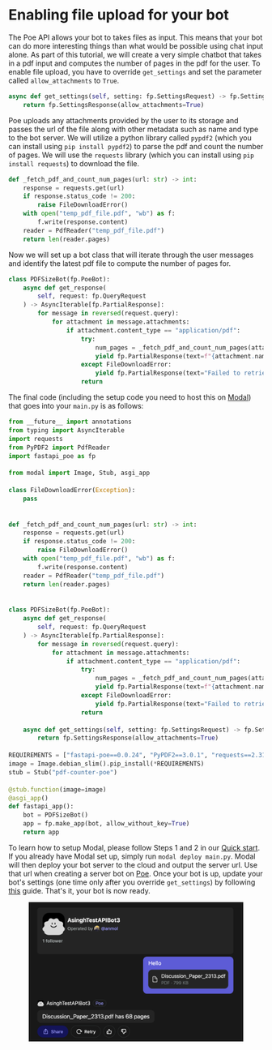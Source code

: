 # Enabling file upload for your bot

The Poe API allows your bot to takes files as input. This means that your bot can do more interesting things than what would be possible using chat input alone. As part of this tutorial, we will create a very simple chatbot that takes in a pdf input and computes the number of pages in the pdf for the user. To enable file upload, you have to override `get_settings` and set the parameter called `allow_attachments` to `True`.

```python
async def get_settings(self, setting: fp.SettingsRequest) -> fp.SettingsResponse:
    return fp.SettingsResponse(allow_attachments=True)
```

Poe uploads any attachments provided by the user to its storage and passes the url of the file along with other metadata such as name and type  to the bot server. We will utilize a python library called `pypdf2` (which you can install using `pip install pypdf2`) to parse the pdf and count the number of pages. We will use the `requests` library (which you can install using `pip install requests`) to download the file.

```python
def _fetch_pdf_and_count_num_pages(url: str) -> int:
    response = requests.get(url)
    if response.status_code != 200:
        raise FileDownloadError()
    with open("temp_pdf_file.pdf", "wb") as f:
        f.write(response.content)
    reader = PdfReader("temp_pdf_file.pdf")
    return len(reader.pages)
```

Now we will set up a bot class that will iterate through the user messages and identify the latest pdf file to compute the number of pages for.

```python
class PDFSizeBot(fp.PoeBot):
    async def get_response(
        self, request: fp.QueryRequest
    ) -> AsyncIterable[fp.PartialResponse]:
        for message in reversed(request.query):
            for attachment in message.attachments:
                if attachment.content_type == "application/pdf":
                    try:
                        num_pages = _fetch_pdf_and_count_num_pages(attachment.url)
                        yield fp.PartialResponse(text=f"{attachment.name} has {num_pages} pages")
                    except FileDownloadError:
                        yield fp.PartialResponse(text="Failed to retrieve the document.")
                    return
```

The final code (including the setup code you need to host this on [Modal](https://modal.com/)) that goes into your `main.py` is as follows:

```python
from __future__ import annotations
from typing import AsyncIterable
import requests
from PyPDF2 import PdfReader
import fastapi_poe as fp

from modal import Image, Stub, asgi_app

class FileDownloadError(Exception):
    pass


def _fetch_pdf_and_count_num_pages(url: str) -> int:
    response = requests.get(url)
    if response.status_code != 200:
        raise FileDownloadError()
    with open("temp_pdf_file.pdf", "wb") as f:
        f.write(response.content)
    reader = PdfReader("temp_pdf_file.pdf")
    return len(reader.pages)


class PDFSizeBot(fp.PoeBot):
    async def get_response(
        self, request: fp.QueryRequest
    ) -> AsyncIterable[fp.PartialResponse]:
        for message in reversed(request.query):
            for attachment in message.attachments:
                if attachment.content_type == "application/pdf":
                    try:
                        num_pages = _fetch_pdf_and_count_num_pages(attachment.url)
                        yield fp.PartialResponse(text=f"{attachment.name} has {num_pages} pages")
                    except FileDownloadError:
                        yield fp.PartialResponse(text="Failed to retrieve the document.")
                    return

    async def get_settings(self, setting: fp.SettingsRequest) -> fp.SettingsResponse:
        return fp.SettingsResponse(allow_attachments=True)
    
REQUIREMENTS = ["fastapi-poe==0.0.24", "PyPDF2==3.0.1", "requests==2.31.0"]
image = Image.debian_slim().pip_install(*REQUIREMENTS)
stub = Stub("pdf-counter-poe")

@stub.function(image=image)
@asgi_app()
def fastapi_app():
    bot = PDFSizeBot()
    app = fp.make_app(bot, allow_without_key=True)
    return app
```

To learn how to setup Modal, please follow Steps 1 and 2 in our [Quick start](quick-start.md). If you already have Modal set up, simply run `modal deploy main.py`. Modal will then deploy your bot server to the cloud and output the server url. Use that url when creating a server bot on [Poe](https://poe.com/create\_bot?server=1). Once your bot is up, update your bot's settings (one time only after you override `get_settings`) by following [this](updating-bot-settings.md) guide. That's it, your bot is now ready.

<figure><img src="../.gitbook/assets/image (16).png" alt=""><figcaption></figcaption></figure>
